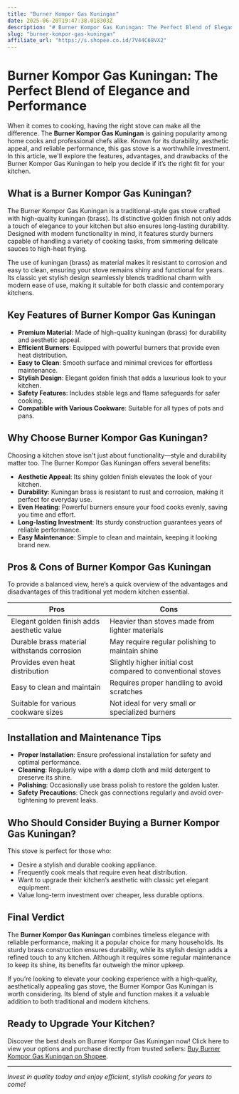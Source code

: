 ```yaml
---
title: "Burner Kompor Gas Kuningan"
date: 2025-06-20T19:47:38.018303Z
description: "# Burner Kompor Gas Kuningan: The Perfect Blend of Elegance and Performance..."
slug: "burner-kompor-gas-kuningan"
affiliate_url: "https://s.shopee.co.id/7V44C68VX2"
---
```

# Burner Kompor Gas Kuningan: The Perfect Blend of Elegance and Performance

When it comes to cooking, having the right stove can make all the difference. The **Burner Kompor Gas Kuningan** is gaining popularity among home cooks and professional chefs alike. Known for its durability, aesthetic appeal, and reliable performance, this gas stove is a worthwhile investment. In this article, we'll explore the features, advantages, and drawbacks of the Burner Kompor Gas Kuningan to help you decide if it’s the right fit for your kitchen.

## What is a Burner Kompor Gas Kuningan?

The Burner Kompor Gas Kuningan is a traditional-style gas stove crafted with high-quality kuningan (brass). Its distinctive golden finish not only adds a touch of elegance to your kitchen but also ensures long-lasting durability. Designed with modern functionality in mind, it features sturdy burners capable of handling a variety of cooking tasks, from simmering delicate sauces to high-heat frying.

The use of kuningan (brass) as material makes it resistant to corrosion and easy to clean, ensuring your stove remains shiny and functional for years. Its classic yet stylish design seamlessly blends traditional charm with modern ease of use, making it suitable for both classic and contemporary kitchens.

## Key Features of Burner Kompor Gas Kuningan

- **Premium Material**: Made of high-quality kuningan (brass) for durability and aesthetic appeal.
- **Efficient Burners**: Equipped with powerful burners that provide even heat distribution.
- **Easy to Clean**: Smooth surface and minimal crevices for effortless maintenance.
- **Stylish Design**: Elegant golden finish that adds a luxurious look to your kitchen.
- **Safety Features**: Includes stable legs and flame safeguards for safer cooking.
- **Compatible with Various Cookware**: Suitable for all types of pots and pans.

## Why Choose Burner Kompor Gas Kuningan?

Choosing a kitchen stove isn't just about functionality—style and durability matter too. The Burner Kompor Gas Kuningan offers several benefits:

- **Aesthetic Appeal**: Its shiny golden finish elevates the look of your kitchen.
- **Durability**: Kuningan brass is resistant to rust and corrosion, making it perfect for everyday use.
- **Even Heating**: Powerful burners ensure your food cooks evenly, saving you time and effort.
- **Long-lasting Investment**: Its sturdy construction guarantees years of reliable performance.
- **Easy Maintenance**: Simple to clean and maintain, keeping it looking brand new.

## Pros & Cons of Burner Kompor Gas Kuningan

To provide a balanced view, here’s a quick overview of the advantages and disadvantages of this traditional yet modern kitchen essential.

| **Pros** | **Cons** |
| --- | --- |
| Elegant golden finish adds aesthetic value | Heavier than stoves made from lighter materials |
| Durable brass material withstands corrosion | May require regular polishing to maintain shine |
| Provides even heat distribution | Slightly higher initial cost compared to conventional stoves |
| Easy to clean and maintain | Requires proper handling to avoid scratches |
| Suitable for various cookware sizes | Not ideal for very small or specialized burners |

## Installation and Maintenance Tips

- **Proper Installation**: Ensure professional installation for safety and optimal performance.
- **Cleaning**: Regularly wipe with a damp cloth and mild detergent to preserve its shine.
- **Polishing**: Occasionally use brass polish to restore the golden luster.
- **Safety Precautions**: Check gas connections regularly and avoid over-tightening to prevent leaks.

## Who Should Consider Buying a Burner Kompor Gas Kuningan?

This stove is perfect for those who:

- Desire a stylish and durable cooking appliance.
- Frequently cook meals that require even heat distribution.
- Want to upgrade their kitchen’s aesthetic with classic yet elegant equipment.
- Value long-term investment over cheaper, less durable options.

## Final Verdict

The **Burner Kompor Gas Kuningan** combines timeless elegance with reliable performance, making it a popular choice for many households. Its sturdy brass construction ensures durability, while its stylish design adds a refined touch to any kitchen. Although it requires some regular maintenance to keep its shine, its benefits far outweigh the minor upkeep.

If you’re looking to elevate your cooking experience with a high-quality, aesthetically appealing gas stove, the Burner Kompor Gas Kuningan is worth considering. Its blend of style and function makes it a valuable addition to both traditional and modern kitchens.

## Ready to Upgrade Your Kitchen?

Discover the best deals on Burner Kompor Gas Kuningan now! Click here to view your options and purchase directly from trusted sellers: [Buy Burner Kompor Gas Kuningan on Shopee](https://s.shopee.co.id/7V44C68VX2).

---

*Invest in quality today and enjoy efficient, stylish cooking for years to come!*